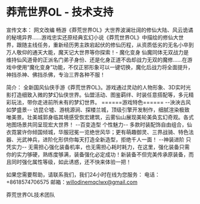 # 莽荒世界OL - 技术支持

宣传文本：
网文改编 畅游《莽荒世界OL》大世界波澜壮阔的修仙大陆、风云诡谲的秘境异界……游戏忠实还原经典玄幻小说《莽荒世界OL》中描绘的修仙大世界，跟随主线任务，重新经历男主跌宕起伏的修仙历程，从资质低劣的无名小卒到万人敬仰的通天大能，魔天记大世界等你探索！- 魔化变身 仙魔同体无双战力是维持仙风道骨的正派名门弟子身份、还是化身正道不齿却战力无双的魔修……在游戏中使用“魔化变身”功能，不仅正邪形象可以一键切换，魔化后战力将全面提升，神挡杀神、佛挡杀佛，专治三界各种不服！

简介：
全新国风仙侠手游《莽荒世界OL》。游戏通过灵动的人物形象、3D实时光影打造细致入微的梦幻仙侠世界。仙盟活动、图鉴羁绊、时装任意搭配等，多元精彩玩法，带你走进前所未有的梦幻世界。
======游戏特色======
--泱泱古风 如梦盛景--
访昆仑墟、游桃源涧、探楼兰城，顶级引擎开发制作，细腻渲染极致唯美景。壮美城郭身临其境感受恢宏建筑，云雾仙山展现美轮美奂玄幻奇观。各式地图场景共同呈现宏大世界！
--百变造型 个性魅力--
多款时装配饰自由组合，仙衣霓裳许你倾国倾城，华服冠冕一览绝世风华；更有萌趣御灵、三界战骑、特色法器、光武神兵，进阶化形供你每天打造全新造型，拒绝千人一面！
--神装进阶 只凭实力--
无需担心强化装备机率，也无需担心耗时耗力，在这里，强化装备只需你的实力够硬，熟练度够满，装备强化必定成功！新装备不但完美传承原装备，而且同时强化属性等级，如此诱惑，还不快来体验一把！


如果您需要帮助，请联系我们，我们24小时在线为您服务：
电话：+8618574706575
邮箱：willodinemqclwx@gmail.com

莽荒世界OL技术团队

